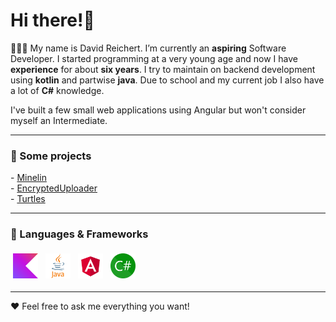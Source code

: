 
# Hi there!👋


🙋🏻‍♂️ My name is David Reichert. I’m currently an **aspiring** Software Developer. I started programming at a very young age and now I have **experience** for about **six years**. I try to maintain on backend development using **kotlin** and partwise **java**. Due to school and my current job I also have a lot of **C#** knowledge.

I've built a few small web applications using Angular but won't consider myself an Intermediate.

---

<div align="left">
  <h3>👾 Some projects</h3>
  - <a href="https://github.com/reichertdavid/Minelin">Minelin</a><br>
  - <a href="https://github.com/reichertdavid/EncryptedUploader">EncryptedUploader</a><br>
  - <a href="https://github.com/reichertdavid/Turtles">Turtles</a>
</div>

---

<div align="left">
  <h3>🧰 Languages & Frameworks</h3>
  <img src="https://raw.githubusercontent.com/github/explore/80688e429a7d4ef2fca1e82350fe8e3517d3494d/topics/kotlin/kotlin.png" alt="kotlin" height="40" style="vertical- align:top; margin:4px">
    <img src="https://raw.githubusercontent.com/github/explore/80688e429a7d4ef2fca1e82350fe8e3517d3494d/topics/java/java.png" alt="java" height="40" style="vertical- align:top; margin:4px">
     <img src="https://raw.githubusercontent.com/github/explore/80688e429a7d4ef2fca1e82350fe8e3517d3494d/topics/angular/angular.png" alt="angular" height="40" style="vertical- align:top; margin:4px">
         <img src="https://raw.githubusercontent.com/github/explore/80688e429a7d4ef2fca1e82350fe8e3517d3494d/topics/csharp/csharp.png" alt="csharp" height="40" style="vertical- align:top; margin:4px">
</div>

---

❤️ Feel free to ask me everything you want!
